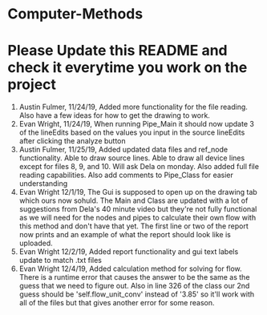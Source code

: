 # Computer-Methods
# Please Update this README and check it everytime you work on the project

1. Austin Fulmer, 11/24/19, Added more functionality for the file reading. Also have a few ideas for how to get the drawing to work.
2. Evan Wright, 11/24/19, When running Pipe_Main it should now update 3 of the lineEdits based on the values you input in the source lineEdits after clicking the analyze button
3. Austin Fulmer, 11/25/19, Added updated data files and ref_node functionality. Able to draw source lines. Able to draw all device lines except for files 8, 9, and 10. Will ask Dela on monday. Also added full file reading capabilities. Also add comments to Pipe_Class for
easier understanding
4. Evan Wright 12/1/19, The Gui is supposed to open up on the drawing tab which ours now sohuld. The Main and Class are updated with a lot of suggestions from Dela's 40 minute video but they're not fully functional as we will need for the nodes and pipes to calculate their own flow with this method and don't have that yet. The first line or two of the report now prints and an example of what the report should look like is uploaded.
5. Evan Wright 12/2/19, Added report functionality and gui text labels update to match .txt files
6. Evan Wright 12/4/19, Added calculation method for solving for flow. There is a runtime error that causes the answer to be the same as the guess that we need to figure out. Also in line 326 of the class our 2nd guess should be 'self.flow_unit_conv' instead of '3.85' so it'll work with all of the files but that gives another error for some reason. 
